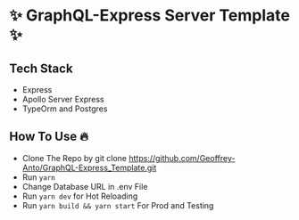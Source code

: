 # ✨ GraphQL-Express Server Template ✨

## Tech Stack
- Express
- Apollo Server Express
- TypeOrm and Postgres

## How To Use 🔥
- Clone The Repo by git clone https://github.com/Geoffrey-Anto/GraphQL-Express_Template.git
- Run ``` yarn ```
- Change Database URL in .env File
- Run ``` yarn dev ``` for Hot Reloading
- Run ``` yarn build && yarn start ``` For Prod and Testing
